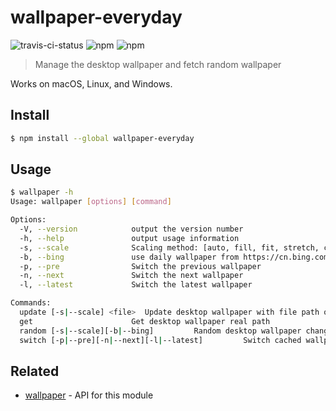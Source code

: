 # wallpaper-everyday

![travis-ci-status](https://travis-ci.com/normalHamal/wallpaper-everyday.svg?token=czeEFWLqsGpBh6jhTeTm&branch=master) ![npm](https://img.shields.io/npm/v/wallpaper-everyday.svg) ![npm](https://img.shields.io/npm/dm/wallpaper-everyday.svg)

> Manage the desktop wallpaper and fetch random wallpaper

Works on macOS, Linux, and Windows.


## Install

```bash
$ npm install --global wallpaper-everyday
```


## Usage

```bash
$ wallpaper -h
Usage: wallpaper [options] [command]

Options:
  -V, --version            output the version number
  -h, --help               output usage information
  -s, --scale              Scaling method: [auto, fill, fit, stretch, center](Default: auto) Only available on macOS
  -b, --bing               use daily wallpaper from https://cn.bing.com to set up desktop wallpaper
  -p, --pre                Switch the previous wallpaper
  -n, --next               Switch the next wallpaper
  -l, --latest             Switch the latest wallpaper

Commands:
  update [-s|--scale] <file>  Update desktop wallpaper with file path or remote url
  get                      Get desktop wallpaper real path
  random [-s|--scale][-b|--bing]         Random desktop wallpaper change
  switch [-p|--pre][-n|--next][-l|--latest]         Switch cached wallpapers
```


## Related

- [wallpaper](https://github.com/sindresorhus/wallpaper) - API for this module

